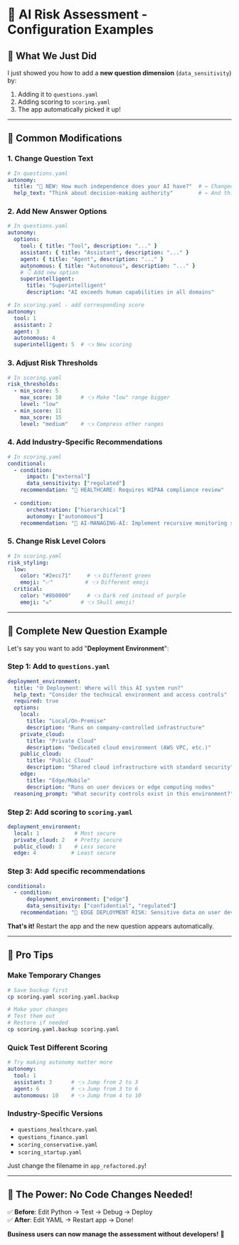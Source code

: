 # 🎯 AI Risk Assessment - Configuration Examples

## 🚀 What We Just Did

I just showed you how to add a **new question dimension** (`data_sensitivity`) by:
1. Adding it to `questions.yaml` 
2. Adding scoring to `scoring.yaml`
3. The app automatically picked it up!

---

## 📝 **Common Modifications**

### 1. **Change Question Text**
```yaml
# In questions.yaml
autonomy:
  title: "🎯 NEW: How much independence does your AI have?"  # ← Changed this
  help_text: "Think about decision-making authority"        # ← And this
```

### 2. **Add New Answer Options**
```yaml
# In questions.yaml
autonomy:
  options:
    tool: { title: "Tool", description: "..." }
    assistant: { title: "Assistant", description: "..." }
    agent: { title: "Agent", description: "..." }
    autonomous: { title: "Autonomous", description: "..." }
    # 👇 Add new option
    superintelligent:
      title: "Superintelligent"
      description: "AI exceeds human capabilities in all domains"
```

```yaml
# In scoring.yaml - add corresponding score
autonomy:
  tool: 1
  assistant: 2
  agent: 3
  autonomous: 4
  superintelligent: 5  # 👈 New scoring
```

### 3. **Adjust Risk Thresholds**
```yaml
# In scoring.yaml
risk_thresholds:
  - min_score: 5
    max_score: 10      # 👈 Make "low" range bigger
    level: "low"
  - min_score: 11
    max_score: 15
    level: "medium"    # 👈 Compress other ranges
```

### 4. **Add Industry-Specific Recommendations**
```yaml
# In scoring.yaml
conditional:
  - condition:
      impact: ["external"]
      data_sensitivity: ["regulated"]
    recommendation: "🏥 HEALTHCARE: Requires HIPAA compliance review"
  
  - condition:
      orchestration: ["hierarchical"]
      autonomy: ["autonomous"]
    recommendation: "🤖 AI-MANAGING-AI: Implement recursive monitoring systems"
```

### 5. **Change Risk Level Colors**
```yaml
# In scoring.yaml
risk_styling:
  low:
    color: "#2ecc71"     # 👈 Different green
    emoji: "✅"          # 👈 Different emoji
  critical:
    color: "#8b0000"     # 👈 Dark red instead of purple
    emoji: "☠️"         # 👈 Skull emoji!
```

---

## 🎨 **Complete New Question Example**

Let's say you want to add "**Deployment Environment**":

### Step 1: Add to `questions.yaml`
```yaml
deployment_environment:
  title: "🌐 Deployment: Where will this AI system run?"
  help_text: "Consider the technical environment and access controls"
  required: true
  options:
    local:
      title: "Local/On-Premise"
      description: "Runs on company-controlled infrastructure"
    private_cloud:
      title: "Private Cloud"
      description: "Dedicated cloud environment (AWS VPC, etc.)"
    public_cloud:
      title: "Public Cloud"
      description: "Shared cloud infrastructure with standard security"
    edge:
      title: "Edge/Mobile"
      description: "Runs on user devices or edge computing nodes"
  reasoning_prompt: "What security controls exist in this environment?"
```

### Step 2: Add scoring to `scoring.yaml`
```yaml
deployment_environment:
  local: 1           # Most secure
  private_cloud: 2   # Pretty secure
  public_cloud: 3    # Less secure
  edge: 4           # Least secure
```

### Step 3: Add specific recommendations
```yaml
conditional:
  - condition:
      deployment_environment: ["edge"]
      data_sensitivity: ["confidential", "regulated"]
    recommendation: "🚨 EDGE DEPLOYMENT RISK: Sensitive data on user devices requires encryption and remote wipe capabilities"
```

**That's it!** Restart the app and the new question appears automatically.

---

## 🔧 **Pro Tips**

### **Make Temporary Changes**
```bash
# Save backup first
cp scoring.yaml scoring.yaml.backup

# Make your changes
# Test them out
# Restore if needed
cp scoring.yaml.backup scoring.yaml
```

### **Quick Test Different Scoring**
```yaml
# Try making autonomy matter more
autonomy:
  tool: 1
  assistant: 3      # 👈 Jump from 2 to 3
  agent: 6          # 👈 Jump from 3 to 6  
  autonomous: 10    # 👈 Jump from 4 to 10
```

### **Industry-Specific Versions**
- `questions_healthcare.yaml`
- `questions_finance.yaml` 
- `scoring_conservative.yaml`
- `scoring_startup.yaml`

Just change the filename in `app_refactored.py`!

---

## 🎯 **The Power**: No Code Changes Needed!

✅ **Before**: Edit Python → Test → Debug → Deploy  
✅ **After**: Edit YAML → Restart app → Done!

**Business users can now manage the assessment without developers!** 🚀 